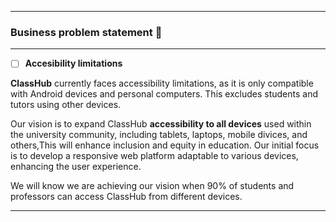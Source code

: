 _____________________________________
### Business problem statement 🚨
_____________________________________
- [ ] **Accesibility limitations**

**ClassHub** currently faces accessibility limitations, as it is only compatible with Android devices and personal computers. This excludes students and tutors using other devices.

Our vision is to expand ClassHub **accessibility to all devices** used within the university community, including tablets, laptops, mobile divices, and others,This will enhance inclusion and equity in education.
Our initial focus is to develop a responsive web platform adaptable to various devices, enhancing the user experience.

We will know we are achieving our vision when 90% of students and professors can access ClassHub from different devices.
_____________________________________
